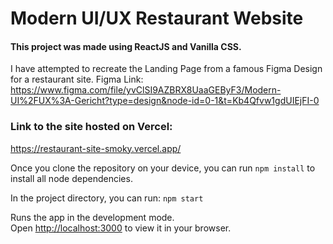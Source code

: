 # Modern UI/UX Restaurant Website

#### This project was made using ReactJS and Vanilla CSS.
I have attempted to recreate the Landing Page from a famous Figma Design for a restaurant site.
Figma Link: https://www.figma.com/file/yvClSI9AZBRX8UaaGEByF3/Modern-UI%2FUX%3A-Gericht?type=design&node-id=0-1&t=Kb4Qfvw1gdUIEjFI-0

### Link to the site hosted on Vercel: 
https://restaurant-site-smoky.vercel.app/



Once you clone the repository on your device, you can run `npm install` to install all node dependencies.

In the project directory, you can run: `npm start`

Runs the app in the development mode.\
Open [http://localhost:3000](http://localhost:3000) to view it in your browser.






